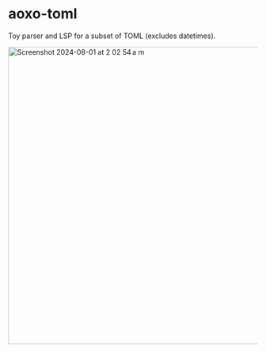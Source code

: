 # aoxo-toml

Toy parser and LSP for a subset of TOML (excludes datetimes).

<img width="600" alt="Screenshot 2024-08-01 at 2 02 54 a m" src="https://github.com/user-attachments/assets/ae563d3c-c5d2-46e4-a4eb-3a2ae9d334d3">
